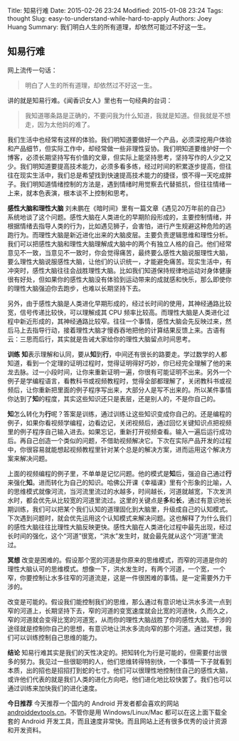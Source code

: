 Title: 知易行难
Date: 2015-02-26 23:24
Modified: 2015-01-08 23:24
Tags: thought
Slug: easy-to-understand-while-hard-to-apply
Authors: Joey Huang
Summary: 我们明白人生的所有道理，却依然可能过不好这一生。

## 知易行难

网上流传一句话：
> 明白了人生的所有道理，却依然过不好这一生。

讲的就是知易行难。《闻香识女人》里也有一句经典的台词：
> 我知道哪条路是正确的，不要问我为什么知道，我就是知道。但我就是不想走，因为太他妈的难了。

我们生活中也经常有这样的体验。我们明知道要做好一个产品，必须深挖用户体验和产品细节，但实际工作中，却经常做一些非理性妥协。我们明知道要维护好一个博客，必须长期坚持写有价值的文章，但实际上能坚持思考，坚持写作的人少之又少。我们明知道要提高技术能力，必须多看多练，经过时间的积累逐步提高，但往往在现实生活中，我们总是希望找到快速提高技术能力的捷径，恨不得一天吃成胖子。我们明知道情绪控制的方法是，遇到情绪时用觉察去代替抵抗，但往往情绪一上来，就本色表演，根本谈不上控制和思考。

**感性大脑和理性大脑**
刘未鹏在《暗时间》里有一篇文章《遇见20万年前的自己》系统地谈了这个问题。感性大脑在人类进化的早期阶段形成的，主要控制情绪，并根据情绪去指导人类的行为，比如遇见狮子，会害怕，进行产生规避这种危险的逃跑行为。而理性大脑是新近进化出来的大脑皮层。主要负责逻辑思维和理性分析。我们可以把感性大脑和理性大脑理解成大脑中的两个有独立人格的自己。他们经常意见不一致，当意见不一致时，你会觉得痛苦，最终要么感性大脑说服理性大脑，要么理性大脑说服感性大脑，让他们的认识统一，才能避免痛苦。现实生活中，有冲突时，感性大脑往往会战胜理性大脑。比如我们知道保持规律地运动对身体健康很有好处，但如果你的感性大脑没有体验到运动带来的成就感和快乐，那么即使你的理性大脑强迫你去跑步，也难以长期坚持下去。

另外，由于感性大脑是人类进化早期形成的，经过长时间的使用，其神经通路比较宽，信号传递比较快，可以理解成其 CPU 频率比较高。而理性大脑是人类进化过程中新近形成的，其神经通路比较窄。往往一个事情，感性大脑会先反映过来，然后马上去指导行动，接着理性大脑才慢吞吞地把他的计算结果反馈上来。古语有云：三思而后行，其实就是告诫大家给你的理性大脑留点时间思考。

**训练**
**知**表示理解和认同，要从**知**到**行**，中间还有很长的路要走。学过数学的人都知道，看到一个定理的证明过程时，觉得证明得好巧妙，你已经完全理解了他的来龙去脉。过一小段时间，让你来重新证明一遍，你很有可能证明不出来。另外一个例子是学编程语言，看教科书或视频教程时，觉得全部都理解了，关闭教科书或视频后，让你重新把里面的例子程序写出来，大部分人是写不出来的。所以某件事情你达到了**知**的程度，其实这些知识还只是表层，还是别人的，不是你自己的。

**知**怎么转化为**行**呢？答案是训练，通过训练让这些知识变成你自己的。还是编程的例子，如果你看视频学编程，边看边记，关闭视频后，通过回忆关键知识点把视频里的例子程序自己输入进去。如果忘记，重新打开视频查看。输入一遍后运行成功后。再自己创造一个类似的问题，不借助视频解决它。下次在实际产品开发的过程中，你很容易就能想起视频教程里针对某个总是的解决方案，进而运用这个解决方案来解决问题。

上面的视频编程的例子里，不单单是记忆问题。他的模式是**知**后，强迫自己通过**行**来强化**知**。进而转化为自己的知识。哈佛公开课《幸福课》里有个形象的比喻，人的思维模式就像河流，当河流里流过的水越多，时间越长，河道就越宽，下次发洪水时，都会优先从比较宽的河道里流过。这里的关键点是**多**和**长**，通过有意识地长期训练，我们可以把某个我们认知的道理固化到大脑里，升级成自己的认知模式。下次遇到问题时，就会优先运用这个认知模式来解决问题。这也解释了为什么我们的感性大脑往往比理性大脑反映更快。感性大脑在人类进化过程中最先出现，经过长时间的强化，这个“河道”很宽，“洪水”发生时，就会最先就从这个“河道”里流过。

**冥想**
改变是困难的。假设那个宽的河道是你原来的思维模式，而窄的河道是你的理性大脑认可的思维模式。想像一下，洪水发生时，有两个河道，一个宽，一个窄，你要控制让水多往窄的河道流是，这是一件很困难的事情。是一定需要外力干涉的。

改变是可能的。假设我们能控制我们的思维，那么通过有意识地让洪水多流一点到窄的河道上，长期坚持下去，窄的河道的变宽速度就会比宽的河道快，久而久之，窄的河道就会变得比宽的河道宽，从而你的理性大脑战胜了你的感性大脑。干涉的途径就是控制你自己的思想，有意识地让洪水多流向窄的那个河道。通过冥想，我们可以训练控制自己思维的能力。

**结论**
知易行难其实是我们的天性决定的。把知转化为行是可能的，但需要付出很多的努力。我见过一些很聪明的人，他们思维转得特别快，一个事情一下子就看到本质，出的招也是招招打到蛇的七寸。他们可以很理性地控制住自己的感性大脑，或许他们代表的就是我们人类的进化方向吧，他们进化地比较快罢了。我们也可以通过训练来加快我们的进化速度。


**今日推荐**
今天推荐一个国内的 Android 开发者都会喜欢的网站[androiddevtools.cn][1]。不管你是用 Windows/Linux/Mac 都可以在这上面下载全套的 Android 开发工具，而且速度非常快。而且网站上还有很多优秀的设计资源和开发资料。


[1]: http://www.androiddevtools.cn

